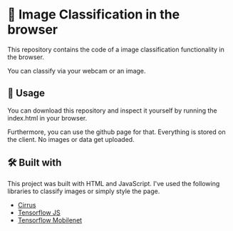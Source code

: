 # 👀 Image Classification in the browser

This repository contains the code of a image classification functionality in the browser.

You can classify via your webcam or an image.


## 🔎 Usage

You can download this repository and inspect it yourself by running the index.html in your browser.

Furthermore, you can use the github page for that. Everything is stored on the client. No images or data
get uploaded.


## 🛠 Built with

This project was built with HTML and JavaScript. I've used the following libraries to classify images or simply style the page.

* [Cirrus](https://github.com/Spiderpig86/Cirrus)
* [Tensorflow JS](https://www.tensorflow.org/js)
* [Tensorflow Mobilenet](https://unpkg.com/@tensorflow-models/mobilenet@2.0.2)
